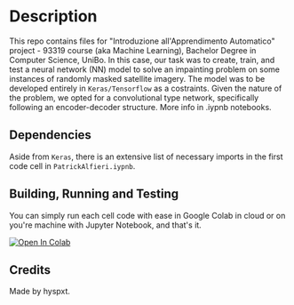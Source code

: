 # Description
This repo contains files for "Introduzione all'Apprendimento Automatico" project - 93319 course (aka Machine Learning), Bachelor Degree in Computer Science, UniBo. 
In this case, our task was to create, train, and test a neural network (NN) model to solve an impainting problem on some instances of randomly masked satellite imagery. 
The model was to be developed entirely in `Keras/Tensorflow` as a costraints.
Given the nature of the problem, we opted for a convolutional type network, specifically following an encoder-decoder structure. More info in .iypnb notebooks.


## Dependencies
Aside from `Keras`, there is an extensive list of necessary imports in the first code cell in `PatrickAlfieri.iypnb`. 

## Building, Running and Testing
You can simply run each cell code with ease in Google Colab in cloud or on you're machine with Jupyter Notebook, and that's it.

<a target="_blank" href="https://colab.research.google.com/github/hyspxt/IAAA/blob/main/PatrickAlfieri.ipynb">
  <img src="https://colab.research.google.com/assets/colab-badge.svg" alt="Open In Colab"/>
</a>

## Credits
Made by hyspxt. 
